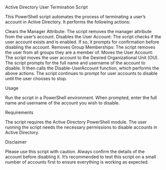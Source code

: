 Active Directory User Termination Script

This PowerShell script automates the process of terminating a user’s account in Active Directory. It performs the following actions:

Clears the Manager Attribute: The script removes the manager attribute from the user’s account.
Disables the User Account: The script checks if the user account exists and is enabled. If so, it prompts for confirmation before disabling the account.
Removes Group Memberships: The script removes the user from all groups they are a member of.
Moves the User Account: The script moves the user account to the Desired Organizational Unit (OU).
The script prompts for the full name and username of the account to disable. It then calls the Disable-UserAccount function, which performs the above actions. The script continues to prompt for user accounts to disable until the user chooses to stop.

Usage

Run the script in a PowerShell environment. When prompted, enter the full name and username of the account you wish to disable.

Requirements

The script requires the Active Directory PowerShell module.
The user running the script needs the necessary permissions to disable accounts in Active Directory.

Disclaimer

Please use this script with caution. Always confirm the details of the account before disabling it. It’s recommended to test this script on a small number of accounts first to ensure everything is working as expected.
